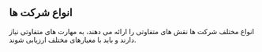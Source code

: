 ## انواع شرکت ها

انواع مختلف شرکت ها نقش های متفاوتی را ارائه می دهند، به مهارت های متفاوتی نیاز دارند و باید با معیارهای مختلف ارزیابی شوند.
